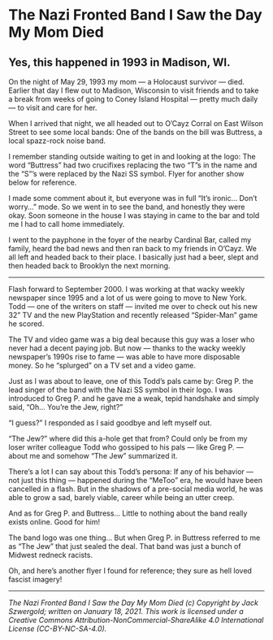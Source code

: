 # The Nazi Fronted Band I Saw the Day My Mom Died
## Yes, this happened in 1993 in Madison, WI.

On the night of May 29, 1993 my mom — a Holocaust survivor — died. Earlier that day I flew out to Madison, Wisconsin to visit friends and to take a break from weeks of going to Coney Island Hospital — pretty much daily — to visit and care for her.

When I arrived that night, we all headed out to O’Cayz Corral on East Wilson Street to see some local bands: One of the bands on the bill was Buttress, a local spazz-rock noise band.

I remember standing outside waiting to get in and looking at the logo: The word “Buttress” had two crucifixes replacing the two “T”s in the name and the “S”’s were replaced by the Nazi SS symbol. Flyer for another show below for reference.

I made some comment about it, but everyone was in full “It’s ironic… Don’t worry…” mode. So we went in to see the band, and honestly they were okay. Soon someone in the house I was staying in came to the bar and told me I had to call home immediately.

I went to the payphone in the foyer of the nearby Cardinal Bar, called my family, heard the bad news and then ran back to my friends in O’Cayz. We all left and headed back to their place. I basically just had a beer, slept and then headed back to Brooklyn the next morning.

***

Flash forward to September 2000. I was working at that wacky weekly newspaper since 1995 and a lot of us were going to move to New York. Todd — one of the writers on staff — invited me over to check out his new 32” TV and the new PlayStation and recently released “Spider-Man” game he scored.

The TV and video game was a big deal because this guy was a loser who never had a decent paying job. But now — thanks to the wacky weekly newspaper’s 1990s rise to fame — was able to have more disposable money. So he “splurged” on a TV set and a video game.

Just as I was about to leave, one of this Todd’s pals came by: Greg P. the lead singer of the band with the Nazi SS symbol in their logo. I was introduced to Greg P. and he gave me a weak, tepid handshake and simply said, “Oh… You’re the Jew, right?”

“I guess?” I responded as I said goodbye and left myself out.

“The Jew?” where did this a-hole get that from? Could only be from my loser writer colleague Todd who gossiped to his pals — like Greg P. — about me and somehow “The Jew” summarized it.

There’s a lot I can say about this Todd’s persona: If any of his behavior — not just this thing — happened during the “MeToo” era, he would have been cancelled in a flash. But in the shadows of a pre-social media world, he was able to grow a sad, barely viable, career while being an utter creep.

And as for Greg P. and Buttress… Little to nothing about the band really exists online. Good for him!

The band logo was one thing… But when Greg P. in Buttress referred to me as “The Jew” that just sealed the deal. That band was just a bunch of Midwest redneck racists.

Oh, and here’s another flyer I found for reference; they sure as hell loved fascist imagery!

***

*The Nazi Fronted Band I Saw the Day My Mom Died (c) Copyright by Jack Szwergold; written on January 18, 2021. This work is licensed under a Creative Commons Attribution-NonCommercial-ShareAlike 4.0 International License (CC-BY-NC-SA-4.0).*
